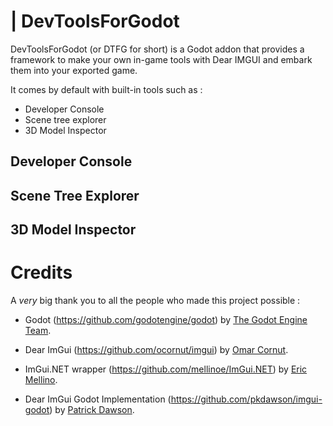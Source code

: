 # | DevToolsForGodot

DevToolsForGodot (or DTFG for short) is a Godot addon that provides a framework to make your own in-game tools with Dear IMGUI and embark them into your exported game.

It comes by default with built-in tools such as : 

- Developer Console
- Scene tree explorer
- 3D Model Inspector


## Developer Console
## Scene Tree Explorer
## 3D Model Inspector


# Credits

A *very* big thank you to all the people who made this project possible :

- Godot (https://github.com/godotengine/godot) by [The Godot Engine Team](https://godotengine.org/contact//).<br />

- Dear ImGui (https://github.com/ocornut/imgui) by [Omar Cornut](https://github.com/ocornut).<br />

- ImGui.NET wrapper (https://github.com/mellinoe/ImGui.NET) by [Eric Mellino](https://github.com/mellinoe).<br />

- Dear ImGui Godot Implementation (https://github.com/pkdawson/imgui-godot) by [Patrick Dawson](https://github.com/pkdawson).<br />


